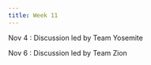 ```yaml
---
title: Week 11
---
```


Nov 4
: Discussion led by Team Yosemite

Nov 6
: Discussion led by Team Zion